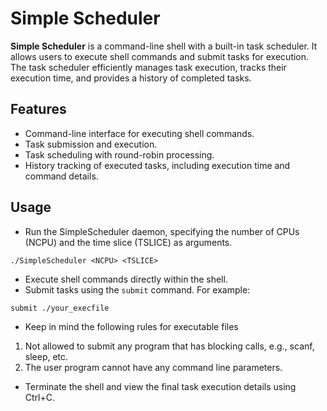 # Simple Scheduler
**Simple Scheduler** is a command-line shell with a built-in task scheduler. It allows users to execute shell commands and submit tasks for execution. The task scheduler efficiently manages task execution, tracks their execution time, and provides a history of completed tasks.

## Features
- Command-line interface for executing shell commands.
- Task submission and execution.
- Task scheduling with round-robin processing.
- History tracking of executed tasks, including execution time and command details.

## Usage
- Run the SimpleScheduler daemon, specifying the number of CPUs (NCPU) and the time slice (TSLICE) as arguments.
```
./SimpleScheduler <NCPU> <TSLICE>
```
- Execute shell commands directly within the shell.
- Submit tasks using the `submit` command. For example:
```
submit ./your_execfile
```
- Keep in mind the following rules for executable files
1. Not allowed to submit any program that has blocking calls, e.g., scanf, sleep, etc.
2. The user program cannot have any command line parameters.

- Terminate the shell and view the final task execution details using Ctrl+C.